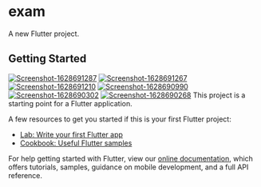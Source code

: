 # exam

A new Flutter project.

## Getting Started
<a href="https://ibb.co/zrjRKF8"><img src="https://i.ibb.co/SPWnqcQ/Screenshot-1628691287.png" alt="Screenshot-1628691287" border="0"></a>
<a href="https://ibb.co/hMLY0PL"><img src="https://i.ibb.co/qn7J6t7/Screenshot-1628691267.png" alt="Screenshot-1628691267" border="0"></a>
<a href="https://ibb.co/ccM1S4P"><img src="https://i.ibb.co/BVdt50m/Screenshot-1628691210.png" alt="Screenshot-1628691210" border="0"></a>
<a href="https://ibb.co/HhMFMsK"><img src="https://i.ibb.co/y4MfM1N/Screenshot-1628690990.png" alt="Screenshot-1628690990" border="0"></a>
<a href="https://ibb.co/t4nrqGN"><img src="https://i.ibb.co/Dtm29J6/Screenshot-1628690302.png" alt="Screenshot-1628690302" border="0"></a>
<a href="https://ibb.co/SKd9RcS"><img src="https://i.ibb.co/VvQP2x6/Screenshot-1628690268.png" alt="Screenshot-1628690268" border="0"></a>
This project is a starting point for a Flutter application.

A few resources to get you started if this is your first Flutter project:

- [Lab: Write your first Flutter app](https://flutter.dev/docs/get-started/codelab)
- [Cookbook: Useful Flutter samples](https://flutter.dev/docs/cookbook)

For help getting started with Flutter, view our
[online documentation](https://flutter.dev/docs), which offers tutorials,
samples, guidance on mobile development, and a full API reference.
